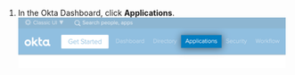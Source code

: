 1. In the Okta Dashboard, click **Applications**.
  !["Applications" item in the Okta Dashboard navigation bar](/assets/images/help/saml/okta-applications.png)
